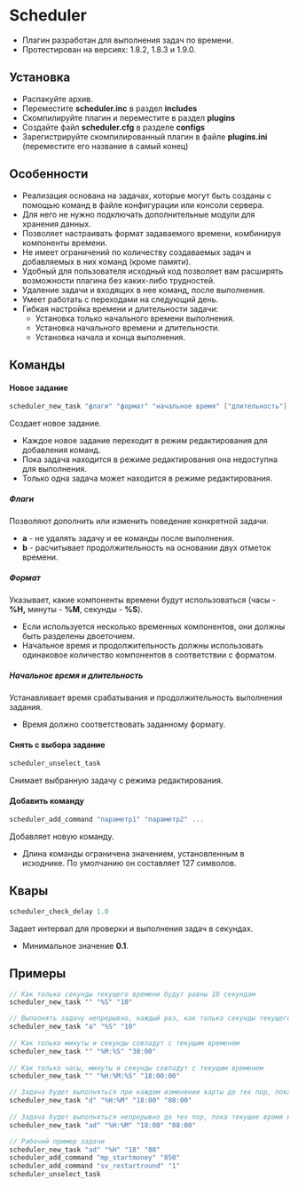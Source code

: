 # Scheduler

* Плагин разработан для выполнения задач по времени.
* Протестирован на версиях: 1.8.2, 1.8.3 и 1.9.0.

## Установка

* Распакуйте архив.
* Переместите **scheduler.inc** в раздел **includes**
* Скомпилируйте плагин и переместите в раздел **plugins**
* Создайте файл **scheduler.cfg** в разделе **configs**
* Зарегистрируйте скомпилированный плагин в файле **plugins.ini** (переместите его название в самый конец)

## Особенности

* Реализация основана на задачах, которые могут быть созданы с помощью команд в файле конфигурации или консоли сервера.
* Для него не нужно подключать дополнительные модули для хранения данных.
* Позволяет настраивать формат задаваемого времени, комбинируя компоненты времени.
* Не имеет ограничений по количеству создаваемых задач и добавляемых в них команд (кроме памяти).
* Удобный для пользователя исходный код позволяет вам расширять возможности плагина без каких-либо трудностей.
* Удаление задачи и входящих в нее команд, после выполнения.
* Умеет работать с переходами на следующий день.
* Гибкая настройка времени и длительности задачи:
  * Установка только начального времени выполнения.
  * Установка начального времени и длительности.
  * Установка начала и конца выполнения.

## Команды

#### Новое задание

```c
scheduler_new_task "флаги" "формат" "начальное время" ["длительность"]
```

Создает новое задание.

* Каждое новое задание переходит в режим редактирования для добавления команд. 
* Пока задача находится в режиме редактирования она недоступна для выполнения.
* Только одна задача может находится в режиме редактирования.

##### Флаги
Позволяют дополнить или изменить поведение конкретной задачи.

* **a** - не удалять задачу и ее команды после выполнения.
* **b** - расчитывает продолжительность на основании двух отметок времени.

##### Формат

Указывает, какие компоненты времени будут использоваться (часы - **%H,** минуты - **%M**, секунды - **%S**). 

* Если используется несколько временных компонентов, они должны быть разделены двоеточием.
* Начальное время и продолжительность должны использовать одинаковое количество компонентов в соответствии с форматом.

##### Начальное время и длительность

Устанавливает время срабатывания и продолжительность выполнения задания.

* Время должно соответствовать заданному формату.

#### Снять с выбора задание

```c
scheduler_unselect_task
```

Снимает выбранную задачу с режима редактирования.

#### Добавить команду

```c
scheduler_add_command "параметр1" "параметр2" ...
```

Добавляет новую команду.

* Длина команды ограничена значением, установленным в исходнике. По умолчанию он составляет 127 символов.

## Квары

```c
scheduler_check_delay 1.0
```

Задает интервал для проверки и выполнения задач в секундах.

* Минимальное значение **0.1**.

## Примеры

```c
// Как только секунды текущего времени будут равны 10 секундам
scheduler_new_task "" "%S" "10"

// Выполнять задачу непрерывно, каждый раз, как только секунды текущего времени будут равны 10 секундам
scheduler_new_task "a" "%S" "10"
  
// Как только минуты и секунды совпадут с текущим временем
scheduler_new_task "" "%M:%S" "30:00"
  
// Как только часы, минуты и секунды совпадут с текущим временем
scheduler_new_task "" "%H:%M:%S" "18:00:00"

// Задача будет выполняться при каждом изменении карты до тех пор, пока текущее время находится в диапазоне времени
scheduler_new_task "d" "%H:%M" "18:00" "08:00"
 
// Задача будет выполняться непрерывно до тех пор, пока текущее время находится в пределах диапазона задачи
scheduler_new_task "ad" "%H:%M" "18:00" "08:00"

// Рабочий пример задачи
scheduler_new_task "ad" "%H" "18" "08"
scheduler_add_command "mp_startmoney" "850" 
scheduler_add_command "sv_restartround" "1"
scheduler_unselect_task
```


